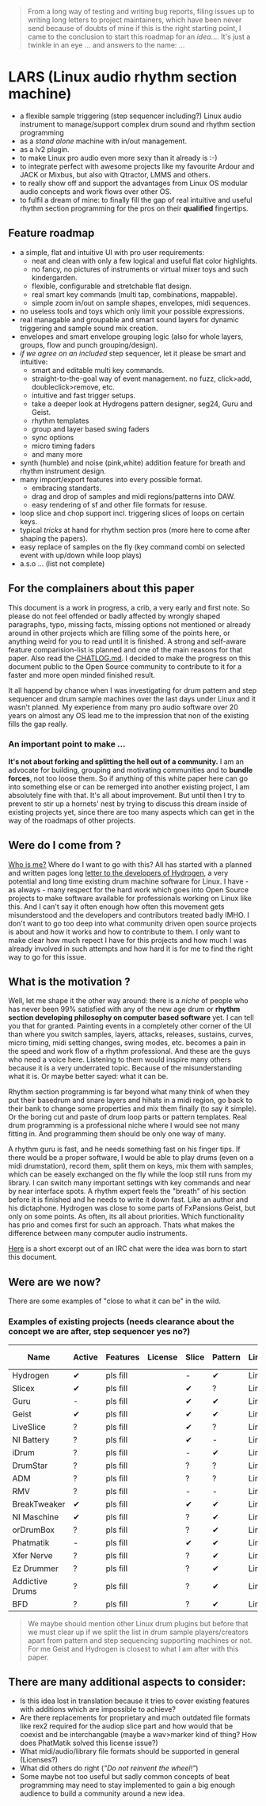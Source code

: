 > From a long way of testing and writing bug reports, filing issues up to writing long letters to project maintainers, which have been never send because of doubts of mine if this is the right starting point, I came to the conclusion to start this roadmap for an *idea*.... It's just a twinkle in an eye ... and answers to the name: ...

# LARS (Linux audio rhythm section machine)

 + a flexible sample triggering (step sequencer including?) Linux audio instrument to manage/support complex drum sound and rhythm section programming
 + as a *stand alone* machine with in/out management.
 + as a lv2 plugin.
 + to make Linux pro audio even more sexy than it already is :-)
 + to integrate perfect with awesome projects like my favourite Ardour and JACK or Mixbus, but also with Qtractor, LMMS and others.
 + to really show off and support the advantages from Linux OS modular audio concepts and work flows over other OS.
 + to fulfil a dream of mine: to finally fill the gap of real intuitive and useful rhythm section programming for the pros on their __qualified__ fingertips.
 
## Feature roadmap

 + a simple, flat and intuitive UI with pro user requirements:
   + neat and clean with only a few logical and useful flat color highlights.
   + no fancy, no pictures of instruments or virtual mixer toys and such kindergarden.
   + flexible, configurable and stretchable flat design.
   + real smart key commands (multi tap, combinations, mappable).
   + simple zoom in/out on sample shapes, envelopes, midi sequences.
 + no useless tools and toys which only limit your possible expressions.
 + real managable and groupable and smart sound layers for dynamic triggering and sample sound mix creation.
 + envelopes and smart envelope grouping logic (also for whole layers, groups, flow and punch grouping/design).
 + _if we agree on an included_ step sequencer, let it please be smart and intuitive:
   + smart and editable multi key commands.
   + straight-to-the-goal way of event management. no fuzz, click>add, doubleclick>remove, etc.
   + intuitive and fast trigger setups.
   + take a deeper look at Hydrogens pattern designer, seg24, Guru and Geist.
   + rhythm templates
   + group and layer based swing faders
   + sync options
   + micro timing faders
   + and many more
 + synth (humble) and noise (pink,white) addition feature for breath and rhythm instrument design.
 + many import/export features into every possible format.
   + embracing standarts.
   + drag and drop of samples and midi regions/patterns into DAW.
   + easy rendering of sf and other file formats for resuse.
 + loop slice and chop support incl. triggering slices of loops on certain keys.
 + typical *tricks* at hand for rhythm section pros (more here to come after shaping the papers).
 + easy replace of samples on the fly (key command combi on selected event with up/down while loop plays)
 + a.s.o ... (list not complete)

## For the complainers about this paper

This document is a work in progress, a crib, a very early and first note. So please do not feel offended or badly affected by wrongly shaped paragraphs, typo, missing facts, missing options not mentioned or already around in other projects which are filling some of the points here, or anything weird for you to read until it is finished. A strong and self-aware feature comparision-list is planned and one of the main reasons for that paper. Also read the [CHATLOG.md](CHATLOG.md). I decided to make the progress on this document public to the Open Source community to contribute to it for a faster and more open minded finished result.

It all happend by chance when I was investigating for drum pattern and step sequencer and drum sample machines over the last days under Linux and it wasn't planned. My experience from many pro audio software over 20 years on almost any OS lead me to the impression that non of the existing fills the gap really.

### An important point to make ...
 
**It's not about forking and splitting the hell out of a community.** I am an advocate for building, grouping and motivating communities and to **bundle forces**, not too loose them. So if anything of this white paper here can go into something else or can be remerged into another existing project, I am absolutely fine with that. It's all about improvement. But until then I try to prevent to stir up a hornets' nest by trying to discuss this dream inside of existing projects yet, since there are too many aspects which can get in the way of the roadmaps of other projects.

## Were do I come from ?

[Who is me?](AUTHOR.md) Where do I want to go with this? All has started with a planned and written pages long [letter to the developers of Hydrogen](LETTER_TO_HYDROGEN.md), a very potential and long time existing drum machine software for Linux. I have - as always - many respect for the hard work which goes into Open Source projects to make software available for professionals working on Linux like this. And I can't say it often enough how often this movement gets misunderstood and the developers and contributors treated badly IMHO. I don't want to go too deep into what community driven open source projects is about and how it works and how to contribute to them. I only want to make clear how much repect I have for this projects and how much I was already involved in such attempts and how hard it is for me to find the right way to go for this issue.

## What is the motivation ?

Well, let me shape it the other way around: there is a *niche* of people who has never been 99% satisfied with any of the new age drum or __rhythm section developing philosophy on computer based software__ yet. I can tell you that for granted. Painting events in a completely other corner of the UI than where you switch samples, layers, attacks, releases, sustains, curves, micro timing, midi setting changes, swing modes, etc. becomes a pain in the speed and work flow of a rhythm professional. And these are the guys who need a voice here. Listening to them would inspire many others because it is a very underrated topic. Because of the misunderstanding what it is. Or maybe better sayed: what it can be.

Rhythm section programming is far beyond what many think of when they put their basedrum and snare layers and hihats in a midi region, go back to their bank to change some properties and mix them finally (to say it simple). Or the boring cut and paste of drum loop parts or pattern templates. Real drum programming is a professional niche where I would see not many fitting in. And programming them should be only one way of many.

A rhythm guru is fast, and he needs something fast on his finger tips. If there would be a proper software, I would be able to play drums (even on a midi drumstation), record them, split them on keys, mix them with samples, which can be easely exchanged on the fly while the loop still runs from my library. I can switch many important settings with key commands and near by near interface spots. A rhythm expert feels the "breath" of his section before it is finished and he needs to write it down fast. Like an author and his dictaphone. Hydrogen was close to some parts of FxPansions Geist, but only on some points. As often, its all about priorities. Which functionality has prio and comes first for such an approach. Thats what makes the difference between many computer audio instruments.

[Here](CHATLOG.md) is a short excerpt out of an IRC chat were the idea was born to start this document.

## Were are we now?

There are some examples of "close to what it can be" in the wild.

### Examples of existing projects (needs clearance about the concept we are after, step sequencer yes no?)

| Name            | Active | Features  | License | Slice | Pattern | Link       | User experience |
|-----------------|--------|-----------|---------|-------|---------|------------|-----------------|
| Hydrogen        | ✔      | pls fill  |         | -     | ✔       | Link       | report link     |
| Slicex          | ✔      | pls fill  |         | ✔     | ?       | Link       | report link     |
| Guru            | -      | pls fill  |         | ✔     | ✔       | Link       | report link     |
| Geist           | ✔      | pls fill  |         | ✔     | ✔       | Link       | report link     |
| LiveSlice       | ?      | pls fill  |         | ✔     | ?       | Link       | report link     |
| NI Battery      | ?      | pls fill  |         | ✔     | -       | Link       | report link     |
| iDrum           | ?      | pls fill  |         | -     | ✔       | Link       | report link     |
| DrumStar        | ?      | pls fill  |         | ?     | ?       | Link       | report link     |
| ADM             | ?      | pls fill  |         | ?     | ?       | Link       | report link     |
| RMV             | ?      | pls fill  |         | -     | -       | Link       | report link     |
| BreakTweaker    | ✔      | pls fill  |         | ✔     | ✔       | Link       | report link     |
| NI Maschine     | ✔      | pls fill  |         | ?     | ✔       | Link       | report link     |
| orDrumBox       | ?      | pls fill  |         | ?     | ✔       | Link       | report link     |
| Phatmatik       | -      | pls fill  |         | ✔     | ✔       | Link       | report link     |
| Xfer Nerve      | ?      | pls fill  |         | ?     | ✔       | Link       | report link     |
| Ez Drummer      | ?      | pls fill  |         | ?     | ✔       | Link       | report link     |
| Addictive Drums | ?      | pls fill  |         | ?     | ✔       | Link       | report link     |
| BFD             | ?      | pls fill  |         | ?     | ✔       | Link       | report link     |

> We maybe should mention other Linux drum plugins but before that we must clear up if we split the list in drum sample players/creators apart from pattern and step sequencing supporting machines or not. For me Geist and Hydrogen is closest to what I am after with this paper.

## There are many additional aspects to consider:

 + Is this idea lost in translation because it tries to cover existing features with additions which are impossible to achieve?
 + Are there replacements for proprietary and much outdated file formats like rex2 required for the audiop slice part and how would that be coexist and be interchangable (maybe a wav>marker kind of thing? How does PhatMatik solved this license issue?)
 + What midi/audio/library file formats should be supported in general (Licenses?)
 + What did others do right (*"Do not reinvent the wheel!"*)
 + Some maybe not too useful but sadly common concepts of beat programming may need to stay implemented to gain a big enough audience to build a community around a new idea.
